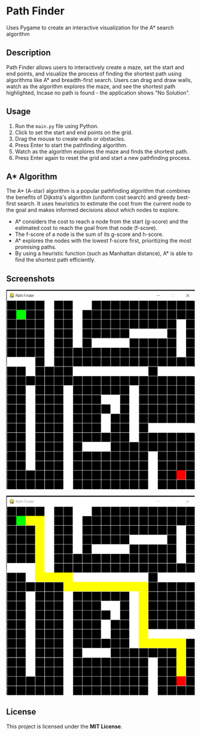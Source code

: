 # Path Finder

Uses Pygame to create an interactive visualization for the A* search algorithm

## Description

Path Finder allows users to interactively create a maze, set the start and end points, and visualize the process of finding the shortest path using algorithms like A* and breadth-first search. Users can drag and draw walls, watch as the algorithm explores the maze, and see the shortest path highlighted, Incase no path is found - the application shows "No Solution".

## Usage

1. Run the `main.py` file using Python.
2. Click to set the start and end points on the grid.
3. Drag the mouse to create walls or obstacles.
4. Press Enter to start the pathfinding algorithm.
5. Watch as the algorithm explores the maze and finds the shortest path.
6. Press Enter again to reset the grid and start a new pathfinding process.

## A* Algorithm

The A* (A-star) algorithm is a popular pathfinding algorithm that combines the benefits of Dijkstra's algorithm (uniform cost search) and greedy best-first search. It uses heuristics to estimate the cost from the current node to the goal and makes informed decisions about which nodes to explore.

- A* considers the cost to reach a node from the start (g-score) and the estimated cost to reach the goal from that node (f-score).
- The f-score of a node is the sum of its g-score and h-score.
- A* explores the nodes with the lowest f-score first, prioritizing the most promising paths.
- By using a heuristic function (such as Manhattan distance), A* is able to find the shortest path efficiently.


## Screenshots

![Maze Generated](https://github.com/Shady2kOver/pathfinder-astar/blob/master/screenshots/maze_generated.png?raw=true)

![Maze Generated](https://github.com/Shady2kOver/pathfinder-astar/blob/master/screenshots/path_found.png?raw=true)

## License 
This project is licensed under the **MIT License**.

